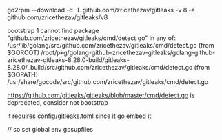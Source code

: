  go2rpm  --download -d -L github.com/zricethezav/gitleaks -v 8 -a github.com/zricethezav/gitleaks/v8

bootstrap 1
cannot find package "github.com/zricethezav/gitleaks/cmd/detect.go" in any of:                                                                                                                                             /usr/lib/golang/src/github.com/zricethezav/gitleaks/cmd/detect.go (from $GOROOT)                                                                                                                                   /root/pkg/golang-github-zricethezav-gitleaks/golang-github-zricethezav-gitleaks-8.28.0-build/gitleaks-8.28.0/_build/src/github.com/zricethezav/gitleaks/cmd/detect.go (from $GOPATH)                               /usr/share/gocode/src/github.com/zricethezav/gitleaks/cmd/detect.go


https://github.com/gitleaks/gitleaks/blob/master/cmd/detect.go is deprecated, consider not bootstrap 



it requires config/gitleaks.toml since it go embed it 


// so set global env gosupfiles
